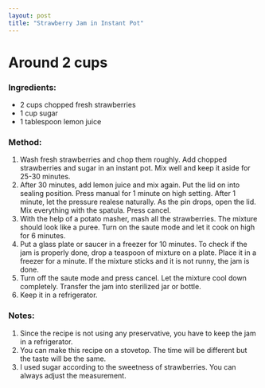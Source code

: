 ```yaml
---
layout: post
title: "Strawberry Jam in Instant Pot"
---
```




# Around 2 cups



### Ingredients:
* 2 cups chopped fresh strawberries
* 1 cup sugar
* 1 tablespoon lemon juice

### Method:
1. Wash fresh strawberries and chop them roughly. Add chopped strawberries and sugar in an instant pot. Mix well and keep it aside for 25-30 minutes.
2. After 30 minutes, add lemon juice and mix again. Put the lid on into sealing position. Press manual for 1 minute on high setting. After 1 minute, let the pressure realese naturally. As the pin drops, open the lid. Mix everything with the spatula. Press cancel.
3. With the help of a potato masher, mash all the strawberries. The mixture should look like a puree. Turn on the saute mode and let it cook on high for 6 minutes. 
4. Put a glass plate or saucer in a freezer for 10 minutes. To check if the jam is properly done, drop a teaspoon of mixture on a plate. Place it in a freezer for a minute. If the mixture sticks and it is not runny, the jam is done. 
5. Turn off the saute mode and press cancel. Let the mixture cool down completely. Transfer the jam into sterilized jar or bottle. 
6. Keep it in a refrigerator. 

### Notes:
1. Since the recipe is not using any preservative, you have to keep the jam in a refrigerator. 
2. You can make this recipe on a stovetop. The time will be different but the taste will be the same. 
3. I used sugar according to the sweetness of strawberries. You can always adjust the measurement.